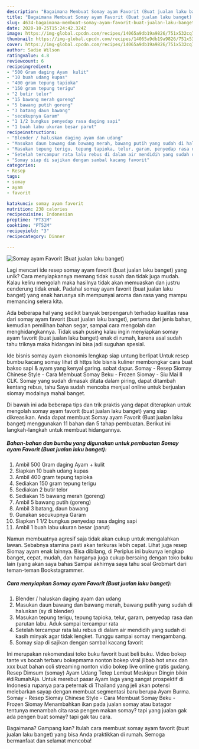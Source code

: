 ```yaml
---
description: "Bagaimana Membuat Somay ayam Favorit (Buat jualan laku banget) Anti Gagal"
title: "Bagaimana Membuat Somay ayam Favorit (Buat jualan laku banget) Anti Gagal"
slug: 4634-bagaimana-membuat-somay-ayam-favorit-buat-jualan-laku-banget-anti-gagal
date: 2020-10-25T15:24:42.324Z
image: https://img-global.cpcdn.com/recipes/14065a9db19a9826/751x532cq70/somay-ayam-favorit-buat-jualan-laku-banget-foto-resep-utama.jpg
thumbnail: https://img-global.cpcdn.com/recipes/14065a9db19a9826/751x532cq70/somay-ayam-favorit-buat-jualan-laku-banget-foto-resep-utama.jpg
cover: https://img-global.cpcdn.com/recipes/14065a9db19a9826/751x532cq70/somay-ayam-favorit-buat-jualan-laku-banget-foto-resep-utama.jpg
author: Sadie Wilson
ratingvalue: 4.8
reviewcount: 6
recipeingredient:
- "500 Gram daging Ayam  kulit"
- "10 buah udang kupas"
- "400 gram tepung tapioka"
- "150 gram tepung terigu"
- "2 butir telor"
- "15 bawang merah goreng"
- "5 bawang putih goreng"
- "3 batang daun bawang"
- "secukupnya Garam"
- "1 1/2 bungkus penyedap rasa daging sapi"
- "1 buah labu ukuran besar parut"
recipeinstructions:
- "Blender / haluskan daging ayam dan udang"
- "Masukan daun bawang dan bawang merah, bawang putih yang sudah di haluskan (sy di blender)"
- "Masukan tepung terigu, tepung tapioka, telur, garam, penyedap rasa dan parutan labu. Aduk sampai tercampur rata"
- "Setelah tercampur rata lalu rebus di dalam air mendidih yang sudah di kasih minyak agar tidak lengket. Tunggu sampai somay mengambang."
- "Somay siap di sajikan dengan sambal kacang favorit"
categories:
- Resep
tags:
- somay
- ayam
- favorit

katakunci: somay ayam favorit 
nutrition: 238 calories
recipecuisine: Indonesian
preptime: "PT31M"
cooktime: "PT52M"
recipeyield: "3"
recipecategory: Dinner

---
```



![Somay ayam Favorit (Buat jualan laku banget)](https://img-global.cpcdn.com/recipes/14065a9db19a9826/751x532cq70/somay-ayam-favorit-buat-jualan-laku-banget-foto-resep-utama.jpg)

Lagi mencari ide resep somay ayam favorit (buat jualan laku banget) yang unik? Cara menyiapkannya memang tidak susah dan tidak juga mudah. Kalau keliru mengolah maka hasilnya tidak akan memuaskan dan justru cenderung tidak enak. Padahal somay ayam favorit (buat jualan laku banget) yang enak harusnya sih mempunyai aroma dan rasa yang mampu memancing selera kita.

Ada beberapa hal yang sedikit banyak berpengaruh terhadap kualitas rasa dari somay ayam favorit (buat jualan laku banget), pertama dari jenis bahan, kemudian pemilihan bahan segar, sampai cara mengolah dan menghidangkannya. Tidak usah pusing kalau ingin menyiapkan somay ayam favorit (buat jualan laku banget) enak di rumah, karena asal sudah tahu triknya maka hidangan ini bisa jadi suguhan spesial.

Ide bisnis somay ayam ekonomis lengkap siap untung berlipat Untuk resep bumbu kacang somay lihat di https Ide bisnis kuliner membongkar cara buat bakso sapi &amp; ayam yang kenyal garing. sobat dapur. Somay - Resep Siomay Chinese Style - Cara Membuat Somay Beku - Frozen Siomay - Siu Mai II CLK. Somay yang sudah dimasak ditata dalam piring, dapat ditambah kentang rebus, tahu Saya sudah mencoba menjual online untuk berjualan siomay modalnya mahal banget.


Di bawah ini ada beberapa tips dan trik praktis yang dapat diterapkan untuk mengolah somay ayam favorit (buat jualan laku banget) yang siap dikreasikan. Anda dapat membuat Somay ayam Favorit (Buat jualan laku banget) menggunakan 11 bahan dan 5 tahap pembuatan. Berikut ini langkah-langkah untuk membuat hidangannya.

<!--inarticleads1-->

##### Bahan-bahan dan bumbu yang digunakan untuk pembuatan Somay ayam Favorit (Buat jualan laku banget):

1. Ambil 500 Gram daging Ayam + kulit
1. Siapkan 10 buah udang kupas
1. Ambil 400 gram tepung tapioka
1. Sediakan 150 gram tepung terigu
1. Sediakan 2 butir telor
1. Sediakan 15 bawang merah (goreng)
1. Ambil 5 bawang putih (goreng)
1. Ambil 3 batang, daun bawang
1. Gunakan secukupnya Garam
1. Siapkan 1 1/2 bungkus penyedap rasa daging sapi
1. Ambil 1 buah labu ukuran besar (parut)


Namun membuatnya agresif saja tidak akan cukup untuk mengalahkan lawan. Sebabnya stamina pasti akan terkuras lebih cepat. Lihat juga resep Siomay ayam enak lainnya. Bisa dibilang, di Periplus ini bukunya lengkap banget, cepat, mudah, dan harganya juga cukup bersaing dengan toko buku lain (yang akan saya bahas Sampai akhirnya saya tahu soal Grobmart dari teman-teman Bookstagrammer. 

<!--inarticleads2-->

##### Cara menyiapkan Somay ayam Favorit (Buat jualan laku banget):

1. Blender / haluskan daging ayam dan udang
1. Masukan daun bawang dan bawang merah, bawang putih yang sudah di haluskan (sy di blender)
1. Masukan tepung terigu, tepung tapioka, telur, garam, penyedap rasa dan parutan labu. Aduk sampai tercampur rata
1. Setelah tercampur rata lalu rebus di dalam air mendidih yang sudah di kasih minyak agar tidak lengket. Tunggu sampai somay mengambang.
1. Somay siap di sajikan dengan sambal kacang favorit


Ini merupakan rekomendasi toko buku favorit buat beli buku. Video bokep tante vs bocah terbaru bokepmama nonton bokep viral jilbab hot xnxx dan xxx buat bahan coli streaming nonton vidio bokep live online gratis gudang. Resep Dimsum (somay) Ayam Udang Tetep Lembut Meskipun Dingin bikin #diRumahAja. Untuk merebut pasar Ayam laga yang sangat prospektif di Indonesia rupanya para peternak di Thailand yang jeli akan potensi melebarkan sayap dengan membuat segmentasi baru berupa Ayam Burma. Somay - Resep Siomay Chinese Style - Cara Membuat Somay Beku - Frozen Siomay Menambahkan ikan pada jualan somay atau batagor tentunya menambah cita rasa pengen makan somay? tapi yang jualan gak ada pengen buat somay? tapi gak tau cara. 

Bagaimana? Gampang kan? Itulah cara membuat somay ayam favorit (buat jualan laku banget) yang bisa Anda praktikkan di rumah. Semoga bermanfaat dan selamat mencoba!
